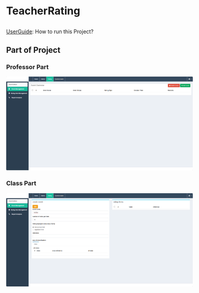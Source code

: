 # TeacherRating

## 

[UserGuide](UserGuide.md): How to run this Project?

## Part of Project

### Professor Part

![111](images\111.png)

### Class Part

![222](images\222.png)

### 



